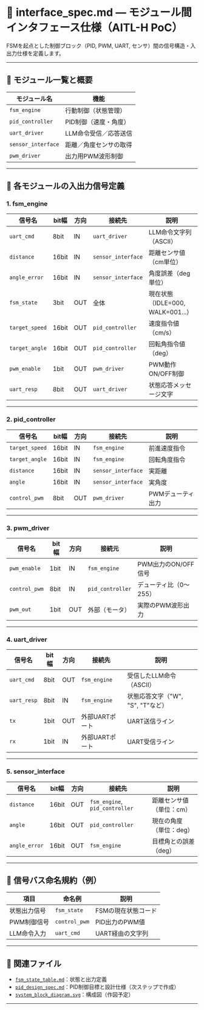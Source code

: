 # 🔌 interface_spec.md — モジュール間インタフェース仕様（AITL-H PoC）

FSMを起点とした制御ブロック（PID, PWM, UART, センサ）間の信号構造・入出力仕様を定義します。

---

## 📂 モジュール一覧と概要

| モジュール名   | 機能                             |
|----------------|----------------------------------|
| `fsm_engine`   | 行動制御（状態管理）            |
| `pid_controller` | PID制御（速度・角度）           |
| `uart_driver`  | LLM命令受信／応答送信            |
| `sensor_interface` | 距離／角度センサの取得         |
| `pwm_driver`   | 出力用PWM波形制御                |

---

## 🔁 各モジュールの入出力信号定義

### 1. fsm_engine

| 信号名        | bit幅 | 方向 | 接続先         | 説明                        |
|---------------|--------|------|----------------|-----------------------------|
| `uart_cmd`    | 8bit  | IN   | `uart_driver`  | LLM命令文字列（ASCII）     |
| `distance`    | 16bit | IN   | `sensor_interface` | 距離センサ値（cm単位）     |
| `angle_error` | 16bit | IN   | `sensor_interface` | 角度誤差（deg単位）        |
| `fsm_state`   | 3bit  | OUT  | 全体           | 現在状態（IDLE=000, WALK=001...） |
| `target_speed`| 16bit | OUT  | `pid_controller` | 速度指令値（cm/s）         |
| `target_angle`| 16bit | OUT  | `pid_controller` | 回転角指令値（deg）        |
| `pwm_enable`  | 1bit  | OUT  | `pwm_driver`   | PWM動作ON/OFF制御          |
| `uart_resp`   | 8bit  | OUT  | `uart_driver`  | 状態応答メッセージ文字     |

---

### 2. pid_controller

| 信号名        | bit幅 | 方向 | 接続先         | 説明                        |
|---------------|--------|------|----------------|-----------------------------|
| `target_speed`| 16bit | IN   | `fsm_engine`   | 前進速度指令                |
| `target_angle`| 16bit | IN   | `fsm_engine`   | 回転角度指令                |
| `distance`    | 16bit | IN   | `sensor_interface` | 実距離                      |
| `angle`       | 16bit | IN   | `sensor_interface` | 実角度                      |
| `control_pwm` | 8bit  | OUT  | `pwm_driver`   | PWMデューティ出力           |

---

### 3. pwm_driver

| 信号名        | bit幅 | 方向 | 接続元           | 説明                      |
|---------------|--------|------|------------------|---------------------------|
| `pwm_enable`  | 1bit   | IN   | `fsm_engine`     | PWM出力のON/OFF信号      |
| `control_pwm` | 8bit   | IN   | `pid_controller` | デューティ比（0〜255）   |
| `pwm_out`     | 1bit   | OUT  | 外部（モータ）    | 実際のPWM波形出力        |

---

### 4. uart_driver

| 信号名     | bit幅 | 方向 | 接続先        | 説明                              |
|------------|--------|------|---------------|-----------------------------------|
| `uart_cmd` | 8bit  | OUT  | `fsm_engine`  | 受信したLLM命令（ASCII）         |
| `uart_resp`| 8bit  | IN   | `fsm_engine`  | 状態応答文字（"W", "S", "T"など） |
| `tx`       | 1bit  | OUT  | 外部UARTポート | UART送信ライン                    |
| `rx`       | 1bit  | IN   | 外部UARTポート | UART受信ライン                    |

---

### 5. sensor_interface

| 信号名        | bit幅 | 方向 | 接続先             | 説明                         |
|---------------|--------|------|--------------------|------------------------------|
| `distance`    | 16bit | OUT  | `fsm_engine`, `pid_controller` | 距離センサ値（単位：cm）     |
| `angle`       | 16bit | OUT  | `pid_controller`   | 現在の角度（単位：deg）       |
| `angle_error` | 16bit | OUT  | `fsm_engine`       | 目標角との誤差（deg）         |

---

## 📘 信号バス命名規約（例）

| 項目 | 命名例         | 説明               |
|------|----------------|--------------------|
| 状態出力信号 | `fsm_state`     | FSMの現在状態コード |
| PWM制御信号 | `control_pwm`  | PID出力のPWM値      |
| LLM命令入力 | `uart_cmd`     | UART経由の文字列    |

---

## 🔗 関連ファイル

- [`fsm_state_table.md`](./fsm_state_table.md)：状態と出力定義
- [`pid_design_spec.md`](./pid_design_spec.md)：PID制御目標と設計仕様（次ステップで作成）
- [`system_block_diagram.svg`](./system_block_diagram.svg)：構成図（作図予定）

---
